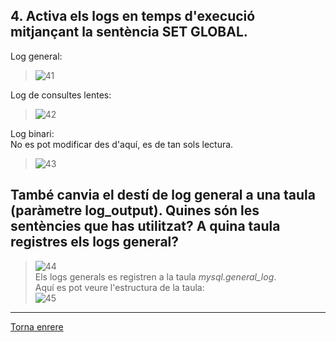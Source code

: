 ## 4. Activa els logs en temps d'execució mitjançant la sentència SET GLOBAL. 

Log general:  
> ![41]()  

Log de consultes lentes:  
> ![42]()  

Log binari:  
No es pot modificar des d'aquí, es de tan sols lectura.
> ![43]()  

## També canvia el destí de log general a una taula (paràmetre log_output). Quines són les sentències que has utilitzat? A quina taula registres els logs general?  

> ![44]()  
Els logs generals es registren a la taula _mysql.general_log_.  
Aquí es pot veure l'estructura de la taula:  
> ![45]()

***
[Torna enrere](https://github.com/Josep88/MP10UF2-A2)
